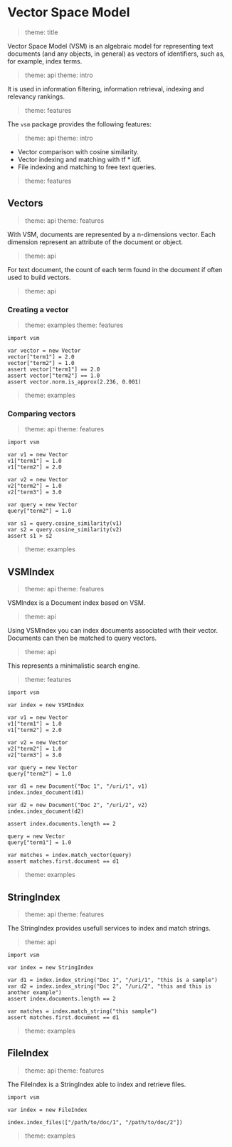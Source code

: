 # Vector Space Model

> theme: title

Vector Space Model (VSM) is an algebraic model for representing text documents
(and any objects, in general) as vectors of identifiers, such as, for example,
index terms.

> theme: api
> theme: intro

It is used in information filtering, information retrieval, indexing and
relevancy rankings.

> theme: features

The `vsm` package provides the following features:

> theme: api
> theme: intro

* Vector comparison with cosine similarity.
* Vector indexing and matching with tf * idf.
* File indexing and matching to free text queries.

> theme: features

## Vectors

> theme: api
> theme: features

With VSM, documents are represented by a n-dimensions vector.
Each dimension represent an attribute of the document or object.

> theme: api

For text document, the count of each term found in the document if often used to
build vectors.

> theme: api

### Creating a vector

> theme: examples
> theme: features

~~~
import vsm

var vector = new Vector
vector["term1"] = 2.0
vector["term2"] = 1.0
assert vector["term1"] == 2.0
assert vector["term2"] == 1.0
assert vector.norm.is_approx(2.236, 0.001)
~~~

> theme: examples

### Comparing vectors

> theme: api
> theme: features

~~~
import vsm

var v1 = new Vector
v1["term1"] = 1.0
v1["term2"] = 2.0

var v2 = new Vector
v2["term2"] = 1.0
v2["term3"] = 3.0

var query = new Vector
query["term2"] = 1.0

var s1 = query.cosine_similarity(v1)
var s2 = query.cosine_similarity(v2)
assert s1 > s2
~~~

> theme: examples

## VSMIndex

> theme: api
> theme: features

VSMIndex is a Document index based on VSM.

> theme: api

Using VSMIndex you can index documents associated with their vector.
Documents can then be matched to query vectors.

> theme: api

This represents a minimalistic search engine.

> theme: features

~~~
import vsm

var index = new VSMIndex

var v1 = new Vector
v1["term1"] = 1.0
v1["term2"] = 2.0

var v2 = new Vector
v2["term2"] = 1.0
v2["term3"] = 3.0

var query = new Vector
query["term2"] = 1.0

var d1 = new Document("Doc 1", "/uri/1", v1)
index.index_document(d1)

var d2 = new Document("Doc 2", "/uri/2", v2)
index.index_document(d2)

assert index.documents.length == 2

query = new Vector
query["term1"] = 1.0

var matches = index.match_vector(query)
assert matches.first.document == d1
~~~

> theme: examples

## StringIndex

> theme: api
> theme: features

The StringIndex provides usefull services to index and match strings.

> theme: api

~~~
import vsm

var index = new StringIndex

var d1 = index.index_string("Doc 1", "/uri/1", "this is a sample")
var d2 = index.index_string("Doc 2", "/uri/2", "this and this is another example")
assert index.documents.length == 2

var matches = index.match_string("this sample")
assert matches.first.document == d1
~~~

> theme: examples

## FileIndex

> theme: api
> theme: features

The FileIndex is a StringIndex able to index and retrieve files.

~~~nit
import vsm

var index = new FileIndex

index.index_files(["/path/to/doc/1", "/path/to/doc/2"])
~~~

> theme: examples

